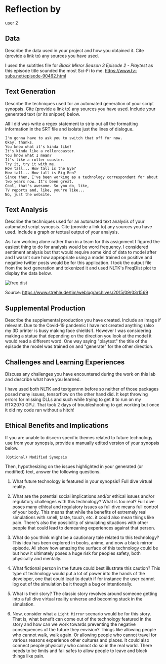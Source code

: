# Reflection by

user 2

## Data
Describe the data used in your project and how you obtained it. Cite (provide a link to) any sources you have used.

I used the subtitles file for _Black Mirror Season 3 Episode 2 - Playtest_ as this episode title sounded the most Sci-Fi to me.
https://www.tv-subs.net/episode-90462.html

## Text Generation
Describe the techniques used for an automated generation of your script synopsis. Cite (provide a link to) any sources you have used. Include your generated text (or its snippet) below.

All I did was write a regex statement to strip out all the formatting information in the SRT file and isolate just the lines of dialogue.

```
I'm gonna have to ask you to switch that off for now.
Okay, thanks.
You know what it's kinda like?
It's kinda like a rollercoaster.
You know what I mean?
It's like a roller coaster.
Try it, try it with me.
How tall... How tall is the Eye?
How tall... How tall is Big Ben?
Since then, I've been working as a technology correspondent for about two years now. It's been great.
Cool, that's awesome. So you do, like,
TV reports and, like, you're like...
No, just the website.
```

## Text Analysis
Describe the techniques used for an automated text analysis of your automated script synopsis. Cite (provide a link to) any sources you have used. Include a graph or textual output of your analysis.

As I am working alone rather than in a team for this assignment I figured the easiest thing to do for analysis would be word frequency. I considered sentiment analysis but that would require some kind of data to model after and I wasn't sure how appropriate using a model trained on positive and negative twitter posts would be for this application. I took the output file from the text generation and tokenized it and used NLTK's FreqDist plot to display the data below.

![freq dist](freq.png)

Source:
https://www.strehle.de/tim/weblog/archives/2015/09/03/1569

## Supplemental Production
Describe the supplemental production you have created. Include an image if relevant.
Due to the Covid-19 pandemic I have not created anything (also my 3D printer is busy making face shields!). However I was considering making a statue that depending on the direction you look at the model it would read a different word. One way saying "playtest" the title of the episode the model was trained on and "generate" for the other direction.

## Challenges and Learning Experiences
Discuss any challenges you have encountered during the work on this lab and  describe what have you learned.

I have used both NLTK and textgenrnn before so neither of those packages posed many issues, tensorflow on the other hand did. It kept throwing errors for missing DLLs and such while trying to get it to run on my RTX2070 GPU. That took 2 days of troubleshooting to get working but once it did my code ran without a hitch!

## Ethical Benefits and Implications
If you are unable to discern specific themes related to future technology use from your synopsis, provide a manually edited version of your synopsis below.

```
(Optional) Modified Synopsis
```

Then, hypothesizing on the issues highlighted in your generated (or modified) text, answer the following questions.

1. What future technology is featured in your synopsis?
Full dive virtual reality.

2. What are the potential social implications and/or ethical issues and/or regulatory challenges with this technology?
What is too real? Full dive poses many ethical and regulatory issues as full dive means full control of your body. This means that while the benefits of extremely real simulations with smell, taste, touch, etc. it could also mean things like pain. There's also the possibility of simulating situations with other people that could lead to demeaning experiences against that person.

3. What do you think might be a cautionary tale related to this technology?
This idea has been explored in books, anime, and now a black mirror episode. All show how amazing the surface of this technology could be but how it ultimately poses a huge risk for peoples safety, both physically and mentally.

4. What fictional person in the future could best illustrate this caution?
This type of technology would put a lot of power into the hands of the developer, one that could lead to death if for instance the user cannot log out of the simulation be it though a bug or intentionally.

5. What is their story?
The classic story revolves around someone getting into a full dive virtual reality universe and becoming stuck in the simulation.

6. Now, consider what a ``Light Mirror`` scenario would be for this story. That is, what benefit can come out of the  technology featured in the story and how can we work towards preventing the negative consequences of the future they envision?
Things like allowing people who cannot walk, walk again. Or allowing people who cannot travel for various reasons experience other cultures and places. It could also connect people physically who cannot do so in the real world. There needs to be limits and fail safes to allow people to leave and block things like pain.
